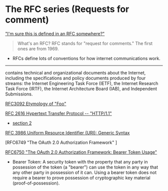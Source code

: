 # The RFC series (Requests for comment)

["I'm sure this is defined in an RFC somewhere?"](http://www.rfc-editor.org/rfc-index.html)

> What's an RFC? RFC stands for "request for comments." The first ones are from 1969.
* RFCs define lots of conventions for how internet communications work. 
---
contains technical and organizational documents about the Internet, including the specifications and policy documents produced by four streams: the Internet Engineering Task Force (IETF), the Internet Research Task Force (IRTF), the Internet Architecture Board (IAB), and Independent Submissions.


   
[RFC3092 Etymology of "Foo" ](https://www.rfc-editor.org/rfc/rfc3092.txt)

[RFC 2616 Hypertext Transfer Protocol -- "HTTP/1.1" ](https://tools.ietf.org/html/rfc2616)
* [section 2](https://tools.ietf.org/html/rfc3986#section-2)

[RFC 3986 Uniform Resource Identifier (URI): Generic Syntax
](http://www.rfc-editor.org/rfc/rfc3986.txt)


[RFC6749 "The OAuth 2.0 Authorization Framework" ]

   
[RFC6750 "The OAuth 2.0 Authorization Framework: Bearer Token Usage" ](https://www.rfc-editor.org/rfc/rfc6750.txt) 
* Bearer Token:
      A security token with the property that any party in possession of
      the token (a "bearer") can use the token in any way that any other
      party in possession of it can.  Using a bearer token does not
      require a bearer to prove possession of cryptographic key material
      (proof-of-possession).



